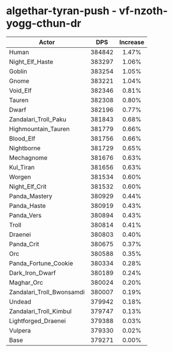 # algethar-tyran-push - vf-nzoth-yogg-cthun-dr
| Actor | DPS | Increase |
|---|:---:|:---:|
|Human|384842|1.47%|
|Night_Elf_Haste|383297|1.06%|
|Goblin|383254|1.05%|
|Gnome|383221|1.04%|
|Void_Elf|382346|0.81%|
|Tauren|382308|0.80%|
|Dwarf|382196|0.77%|
|Zandalari_Troll_Paku|381843|0.68%|
|Highmountain_Tauren|381779|0.66%|
|Blood_Elf|381756|0.66%|
|Nightborne|381729|0.65%|
|Mechagnome|381676|0.63%|
|Kul_Tiran|381656|0.63%|
|Worgen|381534|0.60%|
|Night_Elf_Crit|381532|0.60%|
|Panda_Mastery|380929|0.44%|
|Panda_Haste|380919|0.43%|
|Panda_Vers|380894|0.43%|
|Troll|380814|0.41%|
|Draenei|380803|0.40%|
|Panda_Crit|380675|0.37%|
|Orc|380588|0.35%|
|Panda_Fortune_Cookie|380334|0.28%|
|Dark_Iron_Dwarf|380189|0.24%|
|Maghar_Orc|380024|0.20%|
|Zandalari_Troll_Bwonsamdi|380007|0.19%|
|Undead|379942|0.18%|
|Zandalari_Troll_Kimbul|379747|0.13%|
|Lightforged_Draenei|379388|0.03%|
|Vulpera|379330|0.02%|
|Base|379271|0.00%|
